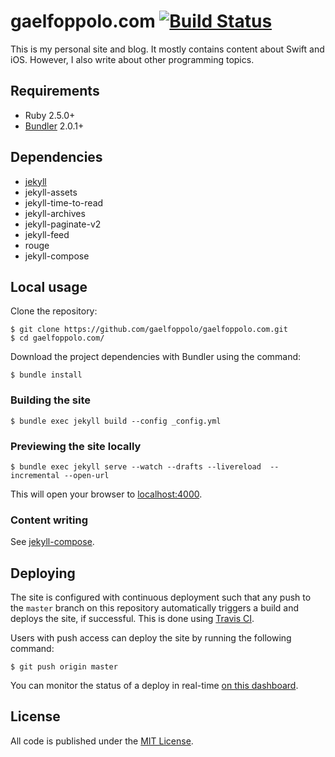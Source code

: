 # gaelfoppolo.com [![Build Status](https://travis-ci.org/gaelfoppolo/gaelfoppolo.com.svg?branch=master)](https://travis-ci.org/gaelfoppolo/gaelfoppolo.com) 

This is my personal site and blog. It mostly contains content about Swift and iOS. However, I also write about other programming topics.

## Requirements

- Ruby 2.5.0+
- [Bundler](https://bundler.io) 2.0.1+

## Dependencies

- [jekyll](https://jekyllrb.com)
- jekyll-assets
- jekyll-time-to-read
- jekyll-archives
- jekyll-paginate-v2
- jekyll-feed
- rouge
- jekyll-compose

## Local usage

Clone the repository:

```
$ git clone https://github.com/gaelfoppolo/gaelfoppolo.com.git
$ cd gaelfoppolo.com/
```

Download the project dependencies with Bundler using the command:

```terminal
$ bundle install
```

### Building the site

```terminal
$ bundle exec jekyll build --config _config.yml
```

### Previewing the site locally

```terminal
$ bundle exec jekyll serve --watch --drafts --livereload  --incremental --open-url
```

This will open your browser to [localhost:4000](localhost:4000).

### Content writing

See [jekyll-compose](https://github.com/jekyll/jekyll-compose).

## Deploying

The site is configured with continuous deployment such that any push to the `master` branch on this repository automatically triggers a build and deploys the site, if successful. This is done using [Travis CI](https://travis-ci.org/).

Users with push access can deploy the site by running the following command:

```
$ git push origin master
```

You can monitor the status of a deploy in real-time [on this dashboard](https://travis-ci.org/gaelfoppolo/gaelfoppolo.com).

## License

All code is published under the [MIT License](https://opensource.org/licenses/MIT).